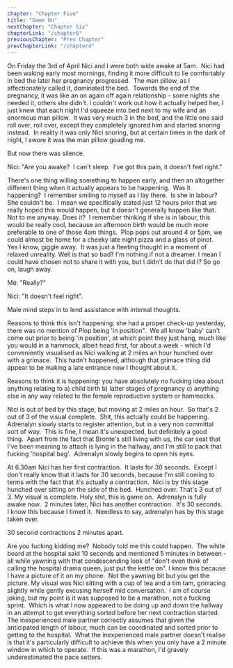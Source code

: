 ```yaml
---
chapter: "Chapter Five"
title: "Game On"
nextChapter: "Chapter Six"
chapterLink: "/chapter6"
previousChapter: "Prev Chapter"
prevChapterLink: "/chapter4"
---
```


On Friday the 3rd of April Nici and I were both wide awake at 5am.  Nici had been waking early most mornings, finding it more difficult to lie comfortably in bed the later her pregnancy progressed.  The man pillow, as I affectionately called it, dominated the bed.  Towards the end of the pregnancy, it was like an on again off again relationship - some nights she needed it, others she didn't. I couldn't work out how it actually helped her, I just knew that each night I'd squeeze into bed next to my wife and an enormous man pillow.  It was very much 3 in the bed, and the little one said roll over, roll over, except they completely ignored him and started snoring instead.  In reality it was only Nici snoring, but at certain times in the dark of night, I swore it was the man pillow goading me.

But now there was silence.

Nici: "Are you awake?  I can't sleep.  I've got this pain, it doesn't feel right."

There's one thing willing something to happen early, and then an altogether different thing when it actually appears to be happening.  Was it happening?  I remember smiling to myself as I lay there.  Is she in labour?  She couldn't be.  I mean we specifically stated just 12 hours prior that we really hoped this would happen, but it doesn't generally happen like that.  Not to me anyway. Does it?  I remember thinking if she is in labour, this would be really cool, because an afternoon birth would be much more preferable to one of those 4am things.  Plop pops out around 4 or 5pm, we could almost be home for a cheeky late night pizza and a glass of pinot.  Yes I know, giggle away.  It was just a fleeting thought in a moment of relaxed unreality. Well is that so bad? I'm nothing if not a dreamer. I mean I could have chosen not to share it with you, but I didn't do that did I? So go on, laugh away.

Me: "Really?"

Nici: "It doesn't feel right".

Male mind steps in to lend assistance with internal thoughts.

Reasons to think this isn't happening: she had a proper check-up yesterday, there was no mention of Plop being 'in position".  We all know 'baby' can't come out prior to being 'in position', at which point they just hang, much like you would in a hammock, albeit head first, for about a week - which I'd conveniently visualised as Nici walking at 2 miles an hour hunched over with a grimace.  This hadn't happened, although that grimace thing did appear to be making a late entrance now I thought about it.

Reasons to think it is happening: you have absolutely no fucking idea about anything relating to a) child birth b) latter stages of pregnancy c) anything else in any way related to the female reproductive system or hammocks.

Nici is out of bed by this stage, but moving at 2 miles an hour.  So that's 2 out of 3 of the visual complete.  Shit, this actually could be happening.  Adrenalyn slowly starts to register attention, but in a very non committal sort of way.  This is fine, I mean it's unexpected, but definitely a good thing.  Apart from the fact that Bronte's still living with us, the car seat that I've been meaning to attach is lying in the hallway, and I'm still to pack that fucking 'hospital bag'.  Adrenalyn slowly begins to open his eyes.

At 6.30am Nici has her first contraction.  It lasts for 30 seconds.  Except I don't really know that it lasts for 30 seconds, because I'm still coming to terms with the fact that it's actually a contraction.  Nici is by this stage hunched over sitting on the side of the bed.  Hunched over. That's 3 out of 3. My visual is complete. Holy shit, this is game on.  Adrenalyn is fully awake now.  2 minutes later, Nici has another contraction.  It's 30 seconds.  I know this because I timed it.  Needless to say, adrenalyn has by this stage taken over.

30 second contractions 2 minutes apart.

Are you fucking kidding me?  Nobody told me this could happen.  The white board at the hospital said 10 seconds and mentioned 5 minutes in between - all while yawning with that condescending look of "don't even think of calling the hospital drama queen, just put the kettle on". I know this because I have a picture of it on my phone.  Not the yawning bit but you get the picture. My visual was Nici sitting with a cup of tea and a tim tam, grimacing slightly while gently excusing herself mid conversation.  I am of course joking, but my point is it was supposed to be a marathon, not a fucking sprint.  Which is what I now appeared to be doing up and down the hallway in an attempt to get everything sorted before her next contraction started.  The inexperienced male partner correctly assumes that given the anticipated length of labour, much can be coordinated and sorted prior to getting to the hospital.  What the inexperienced male partner doesn't realise is that it's particularly difficult to achieve this when you only have a 2 minute window in which to operate.  If this was a marathon, I'd gravely underestimated the pace setters.
